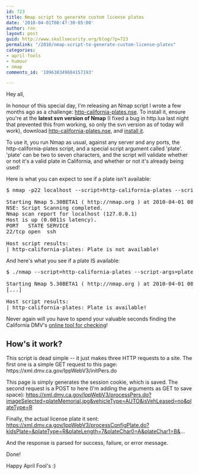 ```yaml
---
id: 723
title: Nmap script to generate custom license plates
date: '2010-04-01T08:47:30-05:00'
author: ron
layout: post
guid: http://www.skullsecurity.org/blog/?p=723
permalink: "/2010/nmap-script-to-generate-custom-license-plates"
categories:
- april-fools
- humour
- nmap
comments_id: '109638349684157193'

---
```


Hey all,

In honour of this special day, I'm releasing an Nmap script I wrote a few months ago as a challenge: <a href='/blogdata/http-california-plates.nse'>http-california-plates.nse</a>. To install it, ensure you're at the <strong>latest svn version of Nmap</strong> (I fixed a bug in http.lua last night that prevented this from working, so only the svn version as of today will work), download <a href='/blogdata/http-california-plates.nse'>http-california-plates.nse</a>, and <a href='http://www.skullsecurity.org/blog/?p=459'>install it</a>. 
<!--more-->
To use it, you run Nmap as usual, against any server and any ports, the http-california-plates script, and a special script argument called 'plate'. 'plate' can be two to seven characters, and the script will validate whether or not it's a valid plate in California, and whether or not it's already being used! 

Here is what you can expect to see if a plate isn't available:
<pre>$ nmap -p22 localhost --script=http-california-plates --script-args=plate=abcdef

Starting Nmap 5.30BETA1 ( http://nmap.org ) at 2010-04-01 08:27 CDT
NSE: Script Scanning completed.
Nmap scan report for localhost (127.0.0.1)
Host is up (0.0011s latency).
PORT   STATE SERVICE
22/tcp open  ssh

Host script results:
|_http-california-plates: Plate is not available!
</pre>

And here's what you see if a plate IS available:
<pre>$ ./nmap --script=http-california-plates --script-args=plate=inscure -p22 localhost

Starting Nmap 5.30BETA1 ( http://nmap.org ) at 2010-04-01 08:31 CDT
[...]

Host script results:
|_http-california-plates: Plate is available!
</pre>

Never again will you have to spend your valuable seconds finding the California DMV's <a href='https://xml.dmv.ca.gov/IppWebV3/welcome.do'>online tool for checking</a>!

<h2>How's it work?</h2>
This script is dead simple -- it just makes three HTTP requests to a site. The first one is a simple GET request to this page:
https://xml.dmv.ca.gov/IppWebV3/initPers.do

This page is simply generates the session cookie, which is saved. The second request is a POST to here (I'm adding the arguments as GET to save space):
https://xml.dmv.ca.gov/IppWebV3/processPers.do?imageSelected=plateMemorial.jpg&vehicleType=AUTO&isVehLeased=no&plateType=R

Finally, the actual license plate it sent:
https://xml.dmv.ca.gov/IppWebV3/processConfigPlate.do?kidsPlate=&plateType=R&plateLength=7&plateChar0=A&plateChar1=B&...

And the response is parsed for success, failure, or error message. 

Done! 

Happy April Fool's :)
